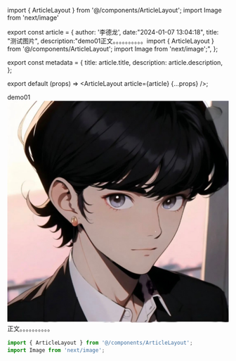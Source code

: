 import { ArticleLayout } from '@/components/ArticleLayout';
import Image from 'next/image'

export const article = {
  author: '李德龙',
  date:"2024-01-07 13:04:18",
  title: "测试图片",
  description:"demo01正文。。。。。。。。。。import { ArticleLayout } from '@/components/ArticleLayout'; import Image from 'next/image';",
};

export const metadata = {
  title: article.title,
  description: article.description,
};

export default (props) => <ArticleLayout article={article} {...props} />;

demo01![favicon-16x16.jpeg](../../images/articles/c205e49879cb5a9597622e1a937752b9.jpeg)<br />正文。。。。。。。。。。
```javascript
import { ArticleLayout } from '@/components/ArticleLayout';
import Image from 'next/image';
```
